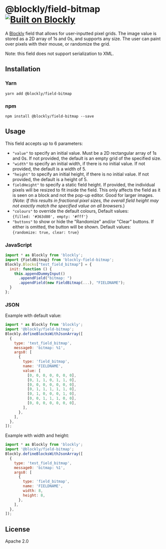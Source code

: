 # @blockly/field-bitmap [![Built on Blockly](https://tinyurl.com/built-on-blockly)](https://github.com/google/blockly)

A [Blockly](https://www.npmjs.com/package/blockly) field that allows for user-inputted pixel grids. The image value is stored as a 2D array of 1s and 0s, and supports any size. The user can paint over pixels with their mouse, or randomize the grid.

Note: this field does not support serialization to XML.

## Installation

### Yarn

```
yarn add @blockly/field-bitmap
```

### npm

```
npm install @blockly/field-bitmap --save
```

## Usage

This field accepts up to 6 parameters:

- `"value"` to specify an initial value. Must be a 2D rectangular array of 1s and 0s.
  If not provided, the default is an empty grid of the specified size.
- `"width"` to specify an initial width, if there is no initial value.
  If not provided, the default is a width of 5.
- `"height"` to specify an initial height, if there is no initial value.
  If not provided, the default is a height of 5.
- `fieldHeight"` to specify a static field height. If provided, the individual pixels
  will be resized to fit inside the field. This only affects the field as it is
  seen on a block and not the pop-up editor. Good for larger images. (_Note: If this
  results in fractional pixel sizes, the overall field height may not exactly match
  the specified value on all browsers._)
- `"colours"` to override the default colours, Default values:  
  `{filled: '#363d80', empty: '#fff'}`
- `"buttons"` to show or hide the "Randomize" and/or "Clear" buttons. If either is
  omitted, the button will be shown. Default values:  
  `{randomize: true, clear: true}`

### JavaScript

```js
import * as Blockly from 'blockly';
import {FieldBitmap} from 'blockly-field-bitmap';
Blockly.Blocks["test_field_bitmap"] = {
  init: function () {
    this.appendDummyInput()
      .appendField("bitmap: ")
      .appendField(new FieldBitmap(...), "FIELDNAME");
  }
};
```

### JSON

Example with default value:

```js
import * as Blockly from 'blockly';
import '@blockly/field-bitmap';
Blockly.defineBlocksWithJsonArray([
  {
    type: 'test_field_bitmap',
    message0: 'bitmap: %1',
    args0: [
      {
        type: 'field_bitmap',
        name: 'FIELDNAME',
        value: [
          [0, 0, 0, 0, 0, 0, 0],
          [0, 1, 1, 0, 1, 1, 0],
          [0, 0, 0, 0, 0, 0, 0],
          [0, 1, 1, 1, 1, 1, 0],
          [0, 1, 0, 0, 0, 1, 0],
          [0, 0, 1, 1, 1, 0, 0],
          [0, 0, 0, 0, 0, 0, 0],
        ],
      },
    ],
  },
]);
```

Example with width and height:

```js
import * as Blockly from 'blockly';
import '@blockly/field-bitmap';
Blockly.defineBlocksWithJsonArray([
  {
    type: 'test_field_bitmap',
    message0: 'bitmap: %1',
    args0: [
      {
        type: 'field_bitmap',
        name: 'FIELDNAME',
        width: 8,
        height: 8,
      },
    ],
  },
]);
```

## License

Apache 2.0
